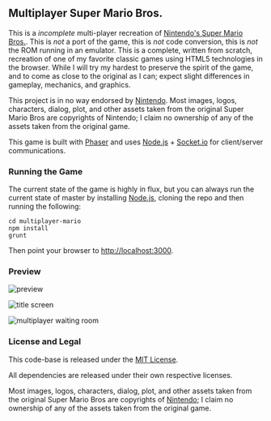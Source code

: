 ## Multiplayer Super Mario Bros.

This is a *incomplete* multi-player recreation of [Nintendo's Super Mario Bros.](http://en.wikipedia.org/wiki/Super_Mario_Bros).
This is _not_ a port of the game, this is _not_ code conversion, this is _not_ the ROM running in an emulator. This is
a complete, written from scratch, recreation of one of my favorite classic games using HTML5 technologies in the browser. While I
will try my hardest to preserve the spirit of the game, and to come as close to the original as I can; expect slight
differences in gameplay, mechanics, and graphics.

This project is in no way endorsed by [Nintendo](http://www.nintendo.com/). Most images, logos, characters, dialog,
plot, and other assets taken from the original Super Mario Bros are copyrights of Nintendo; I claim no ownership of
any of the assets taken from the original game.

This game is built with [Phaser](http://phaser.io) and uses [Node.js]() + [Socket.io]() for client/server communications.

### Running the Game

The current state of the game is highly in flux, but you can always run the current state of master by installing
[Node.js](http://nodejs.org), cloning the repo and then running the following:

```shell
cd multiplayer-mario
npm install
grunt
```

Then point your browser to [http://localhost:3000](http://localhost:3000).

### Preview

![preview](http://imgur.com/NiIKvWc.gif)

![title screen](http://imgur.com/gt07GJ3.png)

![multiplayer waiting room](http://imgur.com/SyUw4u4.png)

### License and Legal

This code-base is released under the [MIT License](http://opensource.org/licenses/MIT).

All dependencies are released under their own respective licenses.

Most images, logos, characters, dialog, plot, and other assets taken from the original Super Mario Bros
are copyrights of [Nintendo](http://www.nintendo.com/); I claim no ownership of any of the assets taken from the original game.
